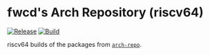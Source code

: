# fwcd's Arch Repository (riscv64)

[![Release](https://img.shields.io/github/v/release/fwcd/arch-repo-riscv64)](https://github.com/fwcd/arch-repo-riscv64/releases/latest)
[![Build](https://github.com/fwcd/arch-repo-riscv64/actions/workflows/build.yml/badge.svg)](https://github.com/fwcd/arch-repo-riscv64/actions/workflows/build.yml)

riscv64 builds of the packages from [`arch-repo`](https://github.com/fwcd/arch-repo).
